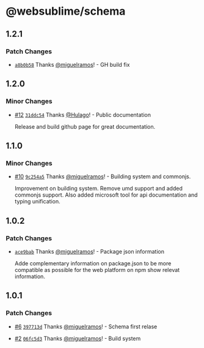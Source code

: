 # @websublime/schema

## 1.2.1

### Patch Changes

- [`a8b0b58`](https://github.com/websublime/schema/commit/a8b0b585f709a0977853e09bffec93ec33c8d50b) Thanks [@miguelramos](https://github.com/miguelramos)! - GH build fix

## 1.2.0

### Minor Changes

- [#12](https://github.com/websublime/schema/pull/12) [`31ddc54`](https://github.com/websublime/schema/commit/31ddc54d7c7272778fce8758c9e1a3eeca58724c) Thanks [@Hulago](https://github.com/Hulago)! - Public documentation

  Release and build github page for great documentation.

## 1.1.0

### Minor Changes

- [#10](https://github.com/websublime/schema/pull/10) [`9c254a5`](https://github.com/websublime/schema/commit/9c254a594a2cb8819880ae3eddb1fa4b5ec309c2) Thanks [@miguelramos](https://github.com/miguelramos)! - Building system and commonjs.

  Improvement on building system. Remove umd support and added commonjs support. Also added microsoft tool for api
  documentation and typing unification.

## 1.0.2

### Patch Changes

- [`ace9bab`](https://github.com/websublime/schema/commit/ace9bab786e94e16390b55af6de94931640feef1) Thanks [@miguelramos](https://github.com/miguelramos)! - Package json information

  Adde complementary information on package.json to be more compatible as possible for the web platform on npm show relevat information.

## 1.0.1

### Patch Changes

- [#6](https://github.com/websublime/schema/pull/6) [`397713d`](https://github.com/websublime/schema/commit/397713d71655aa3d2e09557fab07457558eaa7b0) Thanks [@miguelramos](https://github.com/miguelramos)! - Schema first relase

* [#2](https://github.com/websublime/schema/pull/2) [`06fc5d3`](https://github.com/websublime/schema/commit/06fc5d3682fa179ad94ba8fc50facfa63e9f59aa) Thanks [@miguelramos](https://github.com/miguelramos)! - Build system

